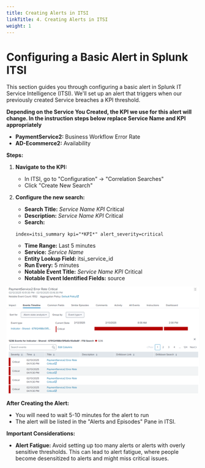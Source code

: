 ```yaml
---
title: Creating Alerts in ITSI
linkTitle: 4. Creating Alerts in ITSI
weight: 1
---
```


# Configuring a Basic Alert in Splunk ITSI

This section guides you through configuring a basic alert in Splunk IT Service Intelligence (ITSI).  We'll set up an alert that triggers when our previously created Service breaches a KPI threshold.

**Depending on the Service You Created, the KPI we use for this alert will change. In the instruction steps below replace Service Name and KPI appropriately**

* **PaymentService2:** Business Workflow Error Rate
* **AD-Ecommerce2:** Availability

**Steps:**

1. **Navigate to the KPI:**
   * In ITSI, go to "Configuration" -> "Correlation Searches"
   * Click "Create New Search"

2. **Configure the new search:**
   * **Search Title:** *Service Name* *KPI* Critical
   * **Description:** *Service Name* *KPI* Critical
   * **Search:** 
   ```
   index=itsi_summary kpi="*KPI*" alert_severity=critical
   ```
    * **Time Range:** Last 5 minutes
    * **Service:** *Service Name*
    * **Entity Lookup Field:** itsi_service_id
    * **Run Every:** 5 minutes
    * **Notable Event Title:** *Service Name* *KPI* Critical
    * **Notable Event Identified Fields:** source

![show-entry](../images/alerts.png?classes=inline)

**After Creating the Alert:**

* You will need to wait 5-10 minutes for the alert to run
* The alert will be listed in the "Alerts and Episodes" Pane in ITSI.


**Important Considerations:**

* **Alert Fatigue:** Avoid setting up too many alerts or alerts with overly sensitive thresholds.  This can lead to alert fatigue, where people become desensitized to alerts and might miss critical issues.
